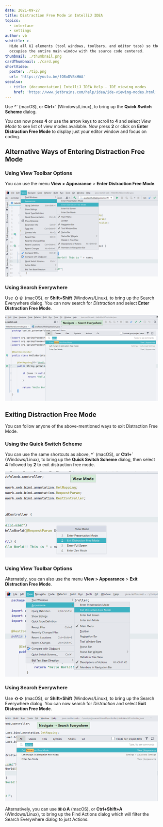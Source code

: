 ```yaml
---
date: 2021-09-27
title: Distraction Free Mode in IntelliJ IDEA
topics:
  - interface
  - settings
author: vb
subtitle: >-
  Hide all UI elements (tool windows, toolbars, and editor tabs) so the editor
  occupies the entire main window with the source code centered.
thumbnail: ./thumbnail.png
cardThumbnail: ./card.png
shortVideo:
  poster: ./tip.png
  url: 'https://youtu.be/fO8oDVBsHWA'
seealso:
  - title: (documentation) IntelliJ IDEA Help - IDE viewing modes
    href: 'https://www.jetbrains.com/help/idea/ide-viewing-modes.html'
---
```


Use **^\`** (macOS), or **Ctrl+\`** (Windows/Linux), to bring up the **Quick
Switch Scheme** dialog.


You can now press **4** or use the arrow keys to scroll to **4** and select
_View Mode_ to see list of view modes available. Now press **2** or click on
**Enter Distraction Free Mode** to display just your editor window and focus
on coding.

## Alternative Ways of Entering Distraction Free Mode 

### Using View Toolbar Options
You can use the menu **View > Appearance** > **Enter Distraction Free Mode**. 

![Enter Distraction Free Mode using View Toolbar](distraction-free-mode-using-menu.png)

### Using Search Everywhere
Use **⇧⇧** (macOS), or **Shift+Shift** (Windows/Linux), to bring up the Search Everywhere dialog. You can now search for _Distraction_ and select **Enter Distraction Free Mode**.

![Enter Distraction Free Mode using Search Everywhere](distraction-free-mode-search-everywhere.png)

## Exiting Distraction Free Mode

You can follow anyone of the above-mentioned ways to exit Distraction Free Mode.

### Using the Quick Switch Scheme

You can use the same shortcuts as above, **^\`** (macOS), or **Ctrl+\`** (Windows/Linux), to bring up the **Quick Switch Scheme** dialog, then select **4** followed by **2** to exit distraction free mode.

![Exit Distraction Free Mode from Quick Switch Scheme](exit-distraction-free-mode-schema-switch.png)

### Using View Toolbar Options

Alternately, you can also use the menu **View > Appearance** > **Exit Distraction Free Mode**.

![Exit Distraction Free Mode using Toolbar Options](exit-distraction-free-mode-menu.png)

### Using Search Everywhere

Use **⇧⇧** (macOS), or **Shift+Shift** (Windows/Linux), to bring up the Search Everywhere dialog. You can now search for _Distraction_ and select **Exit Distraction Free Mode**.

![Toggle Distraction Free Mode using Search Everywhere](exit-distraction-free-mode-searcheverywhere.png)

Alternatively, you can use **⌘⇧A** (macOS), or **Ctrl+Shift+A** (Windows/Linux), to bring up the Find Actions dialog which will filter the Search Everywhere dialog to just Actions. 

